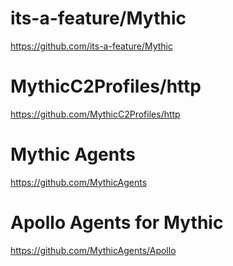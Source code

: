 # its-a-feature/Mythic
https://github.com/its-a-feature/Mythic

# MythicC2Profiles/http
https://github.com/MythicC2Profiles/http

# Mythic Agents
https://github.com/MythicAgents

# Apollo Agents for Mythic
https://github.com/MythicAgents/Apollo
